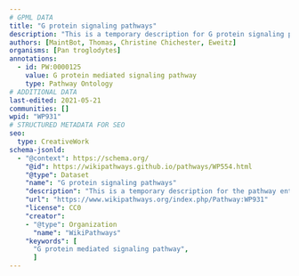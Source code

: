 ```yaml
---
# GPML DATA
title: "G protein signaling pathways"
description: "This is a temporary description for G protein signaling pathways"
authors: [MaintBot, Thomas, Christine Chichester, Eweitz]
organisms: [Pan troglodytes]
annotations:
  - id: PW:0000125
    value: G protein mediated signaling pathway
    type: Pathway Ontology
# ADDITIONAL DATA
last-edited: 2021-05-21
communities: []
wpid: "WP931"
# STRUCTURED METADATA FOR SEO
seo:
  type: CreativeWork
schema-jsonld:
  - "@context": https://schema.org/
    "@id": https://wikipathways.github.io/pathways/WP554.html
    "@type": Dataset
    "name": "G protein signaling pathways"
    "description": "This is a temporary description for the pathway entitled: G protein signaling pathways"
    "url": "https://www.wikipathways.org/index.php/Pathway:WP931"
    "license": CC0
    "creator":
    - "@type": Organization
      "name": "WikiPathways"
    "keywords": [
      "G protein mediated signaling pathway",
      ]
---
```

